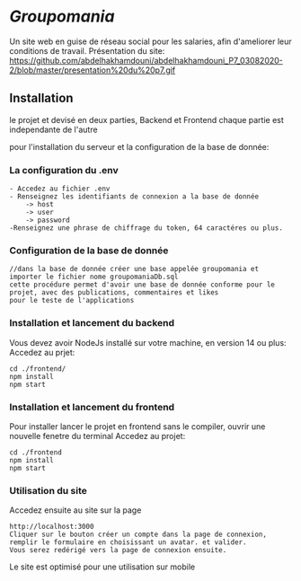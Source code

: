 # _Groupomania_
Un site web en guise de réseau social pour les salaries, afin d'ameliorer leur conditions de travail.
Présentation du site: 
    https://github.com/abdelhakhamdouni/abdelhakhamdouni_P7_03082020-2/blob/master/presentation%20du%20p7.gif
    
## Installation

le projet et devisé en deux parties, Backend et Frontend
chaque partie est independante de l'autre

pour l'installation du serveur et la configuration de la base de donnée:
### La configuration du .env

    - Accedez au fichier .env
    - Renseignez les identifiants de connexion a la base de donnée
        -> host
        -> user
        -> password
    -Renseignez une phrase de chiffrage du token, 64 caractéres ou plus.
    
### Configuration de la base de donnée

    //dans la base de donnée créer une base appelée groupomania et importer le fichier nome groupomaniaDb.sql
    cette procédure permet d'avoir une base de donnée conforme pour le projet, avec des publications, commentaires et likes 
    pour le teste de l'applications

### Installation et lancement du backend
Vous devez avoir NodeJs installé sur votre machine, en version 14 ou plus:
Accedez au prjet: 

    cd ./frontend/
    npm install
    npm start

### Installation et lancement du frontend
Pour installer lancer le projet en frontend sans le compiler, ouvrir une nouvelle fenetre du terminal
Accedez au projet: 

    cd ./frontend
    npm install
    npm start

### Utilisation du site
Accedez ensuite au site sur la page 

    http://localhost:3000
    Cliquer sur le bouton créer un compte dans la page de connexion, remplir le formulaire en choisissant un avatar. et valider.
    Vous serez redérigé vers la page de connexion ensuite.

Le site est optimisé pour une utilisation sur mobile
